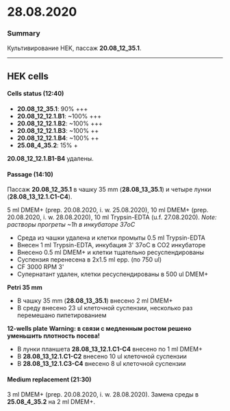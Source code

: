 28.08.2020
==========

### Summary
Культивирование HEK, пассаж **20.08_12_35.1**.

--- 

## HEK cells
#### Cells status (12:40)
- **20.08_12_35.1**: 90% +++
- **20.08_12_12.1.B1**: \~100% +++
- **20.08_12_12.1.B2**: \~100% +++
- **20.08_12_12.1.B3**: \~100% ++
- **20.08_12_12.1.B4**: \~100% ++
- **25.08_4_35.2**: 15% +

**20.08_12_12.1.B1-B4** удалены.

#### Passage (14:10)
Пассаж **20.08_12_35.1** в чашку 35 mm (**28.08_13_35.1**) и четыре лунки (**28.08_13_12.1.C1-C4**).

5 ml DMEM+ (prep. 20.08.2020, i. w. 25.08.2020), 10 ml DMEM+ (prep. 20.08.2020, i. w. 28.08.2020), 10 ml Trypsin-EDTA (u.f. 27.08.2020).
*Note: растворы прогреты \~1h в инкубаторе 37oC*

- Среда из чашки удалена и клетки промыты 0.5 ml Trypsin-EDTA
- Внесен 1 ml Trypsin-EDTA, инкубация 3' 37oC в CO2 инкубаторе
- Внесено 0.5 ml DMEM+ и клетки тщательно ресуспендированы
- Суспензия перенесена в 2x1.5 ml epp. (по 750 ul)
- CF 3000 RPM 3'
- Супернатант удален, клетки ресуспендированы в 500 ul DMEM+

**Petri 35 mm**
- В чашку 35 mm (**28.08_13_35.1**) внесено 2 ml DMEM+
- В среду внесено 23 ul клеточной суспензии, несколько раз перемешано пипетированием

**12-wells plate**
**Warning: в связи с медленным ростом решено уменьшить плотность посева!**
- В лунки планшета **28.08_13_12.1.C1-C4** внесено по 1 ml DMEM+
- В **28.08_13_12.1.C1-C2** внесено 10 ul клеточной суспензии
- В **28.08_13_12.1.C3-C4** внесено 8 ul клеточной суспензии

#### Medium replacement (21:30)
3 ml DMEM+ (prep. 20.08.2020, i. w. 28.08.2020).
Замена среды в **25.08_4_35.2** на 2 ml DMEM+.
